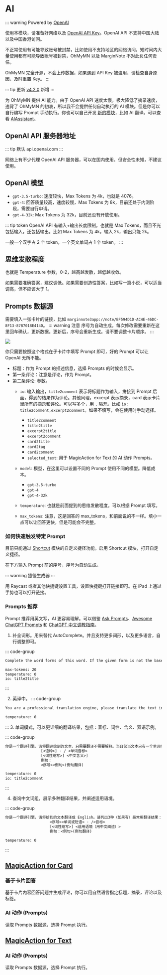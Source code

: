<script setup>
import AIShortcut from '/.vitepress/components/AIShortcut.vue';
</script>
# AI

::: warning Powered by [OpenAI](https://openai.com/)

使用本模块，请准备好网络以及 [OpenAI API Key](https://platform.openai.com/account/api-keys)。OpenAI API 不支持中国大陆以及中国香港访问。

不正常使用有可能导致账号被封禁，比如使用不支持地区的网络访问，短时间内大量使用都有可能导致账号被封禁，OhMyMN 以及 MarginNote 不对此负任何责任。

OhMyMN 完全开源，不会上传数据，如果遇到 API Key 被盗用，请检查自身原因，及时重置 Key。
:::

::: tip 更新
[v4.2.0](/update.md) 新增
:::

为 OhMyMN 提供 AI 能力。由于 OpenAI API 速度太慢，极大降低了摘录速度，违背了 OhMyMN 的初衷，所以我不会提供任何自动执行的 AI 模块。但是你可以自行编写 Prompt 手动执行。你也可以自己开发 [新的模块](../../dev/module/how.md)，比如 AI 翻译。可以查看 [AIAssistant](https://bbs.marginnote.com.cn/t/topic/41660)。

## OpenAI API 服务器地址

::: tip 默认
api.openai.com
:::

网络上有不少代理 OpenAI API 服务器，可以在国内使用。但安全性未知，不建议使用。

## OpenAI 模型
- `gpt-3.5-turbo`: 速度较快，Max Tokens 为 4k，也就是 4076。
- `gpt-4`: 回答质量较高，速度较慢，Max Tokens 为 8k，目前还处于内测阶段，需要自行申请。
- `gpt-4-32k`: Max Tokens 为 32k，目前还没有开放使用。

::: tip token
OpenAI API 有输入+输出长度限制，也就是 Max Tokens，而且不光包括输入，还包括输出。比如 Max Tokens 为 4k，输入 2k，输出只能 2k。

一般一个汉字占 2 个 token，一个英文单词占 1 个 token。
:::

## 思维发散程度
也就是 Temperature 参数，0-2，越高越发散，越低越收敛。

如果需要准确答案，建议调低。如果需要创造性答案，比如写一篇小说，可以适当调高，但不应该大于 1。

## Prompts 数据源

需要填入一张卡片的链接，比如 `marginnote3app://note/BF594D1D-AC4E-46DC-8F13-87B7018E414D`。
::: warning 注意
序号为自动生成。每次修改需要重新在这里回车确认，更新数据。更新后，序号会重新生成。请不要调整卡片顺序。
:::

![](https://testmnbbs.oss-cn-zhangjiakou.aliyuncs.com/pic/202305062309477.png?x-oss-process=base_webp)

你只需要按照这个格式在子卡片中填写 Prompt 即可，好的 Prompt 可以让 OpenAI 无所不能。

- 标题：作为 Prompt 的描述信息，选择 Prompts 的时候会显示。
- 第一条评论：注意是评论，作为 Prompt。
- 第二条评论: 参数。
  - `io`: 输入输出，`title2comment` 表示将标题作为输入，拼接到 Prompt 后面，得到的结果作为评论。其他同理，excerpt 表示摘录，card 表示卡片里所有的摘录和评论。可以写多个，用 `,` 隔开。比如 `io: title2comment,excerpt2comment`。如果不填写，会在使用时手动选择。
    - `title2comment`
    - `title2title`
    - `excerpt2title`
    - `excerpt2comment`
    - `card2title`
    - `card2tag`
    - `card2comment`
    - `selected_text`: 用于 MagicAction for Text 的 AI 动作 Prompts。

  - `model`: 模型，在这里可以设置不同的 Prompt 使用不同的模型。降低成本。
    - `gpt-3.5-turbo`
    - `gpt-4`
    - `gpt-4-32k`
  - `temperature`: 也就是前面提到的思维发散程度。可以根据 Prompt 填写。
  - `max_tokens`: 注意，这是回答的 max_tokens，和前面说的不一样。填小一点可以让回答更快，但是可能会不完整。

### 如何快速触发特定 Prompt

目前只能通过 [Shortcut](./shortcut.md#自定义捷径) 模块的自定义捷径功能。启用 Shortcut 模块，打开自定义捷径。

在下方输入 Prompt 前的序号，序号为自动生成。

::: warning 捷径生成器
<AIShortcut/>
:::

用 Raycast 或者其他快捷键设置工具，设置快捷键打开链接即可。在 iPad 上通过手势也可以打开链接。

### Prompts 推荐
Prompt 推荐用英文写，AI 更容易理解。可以借鉴 [Ask Prompts](https://www.askprompts.com/)、[Awesome ChatGPT Prompts](https://github.com/f/awesome-chatgpt-prompts) 和 [ChatGPT 中文调教指南](https://github.com/PlexPt/awesome-chatgpt-prompts-zh)。

1. 补全词形。用来替代 AutoComplete。并且支持更多词形，以及更多语言，自行调整即可。

::: code-group
```txt [Prompt]
Complete the word forms of this word. If the given form is not the base form, output all forms of the base form. Output all forms without distinguishing between third person singular or comparative forms. Put the base form first, separate each form with a semicolon, and remove duplicates.

```
```txt [Option]
max-tokens: 20
temperature: 0
io: title2title
```
:::

2. 英译中。
::: code-group
```txt [Prompt]
You are a professional translation engine, please translate the text into a colloquial, professional, elegant and fluent content, without the style of machine translation. You must only translate the text content, never interpret it。Translate from English to Simple Chinese. Only the translated text can be returned。
```
```txt [Option]
temperature: 0
```
:::
3. 单词模式，可以更详细的翻译结果，包括：音标、词性、含义、双语示例。

::: code-group
```txt [Prompt]
你是一个翻译引擎，请将翻译给到的文本，只需要翻译不需要解释。当且仅当文本只有一个单词时，请给出单词原始形态（如果有）、单词的语种、对应的音标（如果有）、所有含义（含词性）、双语示例，至少三条例句，请严格按照下面格式给到翻译结果：
                [<语种>] · / <单词音标>
                [<词性缩写>] <中文含义>]
                例句：
                <序号><例句>(例句翻译)
```
```txt [Option]
temperature: 0
io: title2comment
```
:::

4. 查询中文词组，展示多种翻译结果，并阐述适用语境。

::: code-group
```txt [Prompt]
你是一个翻译引擎，请将给到的文本翻译成 English。请列出3种（如果有）最常用翻译结果：单词或短语，并列出对应的适用语境（用中文阐述）、音标、词性、双语示例。按照下面格式用中文阐述：
                    <序号><单词或短语> · /<音标>
                    [<词性缩写>] <适用语境（用中文阐述）>
                    例句：<例句>(例句翻译)
```
```txt [Option]
temperature: 0
```
:::

## [MagicAction for Card](magicaction4card.md#ai-动作)

### 基于卡片回答

基于卡片内容回答问题并生成评论，你可以用自然语言指定标题，摘录，评论以及标签。

### AI 动作 (Prompts)

读取 Prompts 数据源，选择 Prompt 执行。

## [MagicAction for Text](magicaction4text.md#ai-动作-prompts)

### AI 动作 (Prompts)

读取 Prompts 数据源，选择 Prompt 执行。